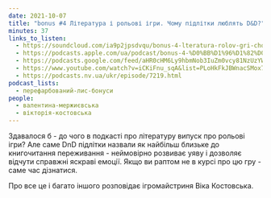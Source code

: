 ```yaml
---
date: 2021-10-07
title: "bonus #4 Література і рольові ігри. Чому підлітки люблять D&D?"
minutes: 37
links_to_listen:
  - https://soundcloud.com/ia9p2jpsdvqu/bonus-4-lteratura-rolov-gri-chomu-pdltki-lyublyat-dd
  - https://podcasts.apple.com/ua/podcast/bonus-4-%D0%BB%D1%96%D1%82%D0%B5%D1%80%D0%B0%D1%82%D1%83%D1%80%D0%B0-%D1%96-%D1%80%D0%BE%D0%BB%D1%8C%D0%BE%D0%B2%D1%96-%D1%96%D0%B3%D1%80%D0%B8-%D1%87%D0%BE%D0%BC%D1%83-%D0%BF%D1%96%D0%B4%D0%BB%D1%96%D1%82%D0%BA%D0%B8-%D0%BB%D1%8E%D0%B1%D0%BB%D1%8F%D1%82%D1%8C-d-d/id1563575488?i=1000537841611
  - https://podcasts.google.com/feed/aHR0cHM6Ly9hbmNob3IuZm0vcy81NzUzYWEwMC9wb2RjYXN0L3Jzcw/episode/YTgwYmE5NmUtMzVjZC00YzJhLWFmZGQtMjIyZTQxZWNkZWM1
  - https://www.youtube.com/watch?v=iCKiFnu_sqA&list=PLoHkFkJBWnacSMox7iWMMtWmSyZJ7lepM&index=6
  - https://podcasts.nv.ua/ukr/episode/7219.html
podcast_lists:
  - перефарбований-лис-бонуси
people:
  - валентина-мержиєвська
  - вікторія-костовська
---
```


Здавалося б - до чого в подкасті про літературу випуск про рольові ігри? Але
саме DnD підлітки назвали як найбільш близьке до книгочитання переживання -
неймовірно розвиває уяву і дозволяє відчути справжні яскраві емоції. Якщо ви
раптом не в курсі про цю гру - саме час дізнатися.

Про все це і багато іншого розповідає ігромайстриня Віка Костовська.
